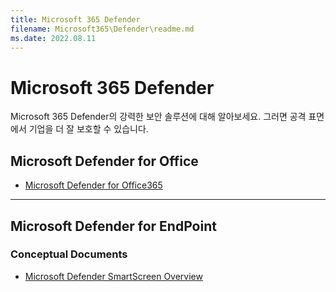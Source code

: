 ```yaml
---
title: Microsoft 365 Defender
filename: Microsoft365\Defender\readme.md
ms.date: 2022.08.11
---
```


# Microsoft 365 Defender

Microsoft 365 Defender의 강력한 보안 솔루션에 대해 알아보세요. 그러면 공격 표면에서 기업을 더 잘 보호할 수 있습니다.

## Microsoft Defender for Office

- [Microsoft Defender for Office365](Microsoft-Defender-for-Office365)


---

## Microsoft Defender for EndPoint







### Conceptual Documents

- [Microsoft Defender SmartScreen Overview](Microsoft-Defender-SmartScreen-Overview)



